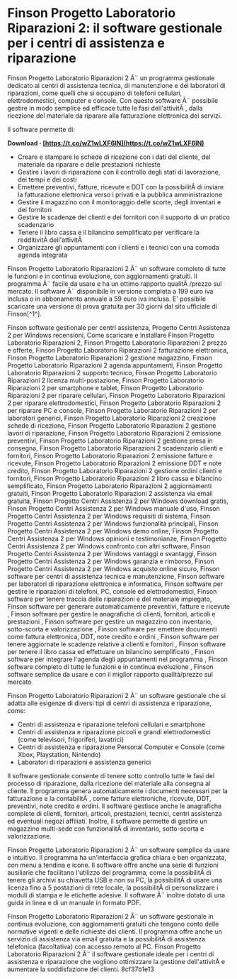
 
# Finson Progetto Laboratorio Riparazioni 2: il software gestionale per i centri di assistenza e riparazione
 
Finson Progetto Laboratorio Riparazioni 2 Ã¨ un programma gestionale dedicato ai centri di assistenza tecnica, di manutenzione e dei laboratori di riparazioni, come quelli che si occupano di telefoni cellulari, elettrodomestici, computer e console. Con questo software Ã¨ possibile gestire in modo semplice ed efficace tutte le fasi dell'attivitÃ , dalla ricezione del materiale da riparare alla fatturazione elettronica dei servizi.
 
Il software permette di:
 
**Download · [https://t.co/wZ1wLXF6lN](https://t.co/wZ1wLXF6lN)**


 
- Creare e stampare le schede di ricezione con i dati del cliente, del materiale da riparare e delle prestazioni richieste
- Gestire i lavori di riparazione con il controllo degli stati di lavorazione, dei tempi e dei costi
- Emettere preventivi, fatture, ricevute e DDT con la possibilitÃ  di inviare la fatturazione elettronica verso i privati e la pubblica amministrazione
- Gestire il magazzino con il monitoraggio delle scorte, degli inventari e dei fornitori
- Gestire le scadenze dei clienti e dei fornitori con il supporto di un pratico scadenzario
- Tenere il libro cassa e il bilancino semplificato per verificare la redditivitÃ  dell'attivitÃ
- Organizzare gli appuntamenti con i clienti e i tecnici con una comoda agenda integrata

Finson Progetto Laboratorio Riparazioni 2 Ã¨ un software completo di tutte le funzioni e in continua evoluzione, con aggiornamenti gratuiti. Il programma Ã¨ facile da usare e ha un ottimo rapporto qualitÃ /prezzo sul mercato. Il software Ã¨ disponibile in versione completa a 199 euro iva inclusa o in abbonamento annuale a 59 euro iva inclusa. E' possibile scaricare una versione di prova gratuita per 30 giorni dal sito ufficiale di Finson[^1^].
 
Finson software gestionale per centri assistenza,  Progetto Centri Assistenza 2 per Windows recensioni,  Come scaricare e installare Finson Progetto Laboratorio Riparazioni 2,  Finson Progetto Laboratorio Riparazioni 2 prezzo e offerte,  Finson Progetto Laboratorio Riparazioni 2 fatturazione elettronica,  Finson Progetto Laboratorio Riparazioni 2 gestione magazzino,  Finson Progetto Laboratorio Riparazioni 2 agenda appuntamenti,  Finson Progetto Laboratorio Riparazioni 2 supporto tecnico,  Finson Progetto Laboratorio Riparazioni 2 licenza multi-postazione,  Finson Progetto Laboratorio Riparazioni 2 per smartphone e tablet,  Finson Progetto Laboratorio Riparazioni 2 per riparare cellulari,  Finson Progetto Laboratorio Riparazioni 2 per riparare elettrodomestici,  Finson Progetto Laboratorio Riparazioni 2 per riparare PC e console,  Finson Progetto Laboratorio Riparazioni 2 per laboratori generici,  Finson Progetto Laboratorio Riparazioni 2 creazione schede di ricezione,  Finson Progetto Laboratorio Riparazioni 2 gestione lavori di riparazione,  Finson Progetto Laboratorio Riparazioni 2 emissione preventivi,  Finson Progetto Laboratorio Riparazioni 2 gestione presa in consegna,  Finson Progetto Laboratorio Riparazioni 2 scadenzario clienti e fornitori,  Finson Progetto Laboratorio Riparazioni 2 emissione fatture e ricevute,  Finson Progetto Laboratorio Riparazioni 2 emissione DDT e note credito,  Finson Progetto Laboratorio Riparazioni 2 gestione ordini clienti e fornitori,  Finson Progetto Laboratorio Riparazioni 2 libro cassa e bilancino semplificato,  Finson Progetto Laboratorio Riparazioni 2 aggiornamenti gratuiti,  Finson Progetto Laboratorio Riparazioni 2 assistenza via email gratuita,  Finson Progetto Centri Assistenza 2 per Windows download gratis,  Finson Progetto Centri Assistenza 2 per Windows manuale d'uso,  Finson Progetto Centri Assistenza 2 per Windows requisiti di sistema,  Finson Progetto Centri Assistenza 2 per Windows funzionalità principali,  Finson Progetto Centri Assistenza 2 per Windows demo online,  Finson Progetto Centri Assistenza 2 per Windows opinioni e testimonianze,  Finson Progetto Centri Assistenza 2 per Windows confronto con altri software,  Finson Progetto Centri Assistenza 2 per Windows vantaggi e svantaggi,  Finson Progetto Centri Assistenza 2 per Windows garanzia e rimborso,  Finson Progetto Centri Assistenza 2 per Windows acquisto online sicuro,  Finson software per centri di assistenza tecnica e manutenzione,  Finson software per laboratori di riparazione elettronica e informatica,  Finson software per gestire le riparazioni di telefoni, PC, console ed elettrodomestici,  Finson software per tenere traccia delle riparazioni e del materiale impiegato,  Finson software per generare automaticamente preventivi, fatture e ricevute ,  Finson software per gestire le anagrafiche di clienti, fornitori, articoli e prestazioni ,  Finson software per gestire un magazzino con inventario, sotto-scorta e valorizzazione ,  Finson software per emettere documenti come fattura elettronica, DDT, note credito e ordini ,  Finson software per tenere aggiornate le scadenze relative a clienti e fornitori ,  Finson software per tenere il libro cassa ed effettuare un bilancino semplificato ,  Finson software per integrare l'agenda degli appuntamenti nel programma ,  Finson software completo di tutte le funzioni e in continua evoluzione ,  Finson software semplice da usare e con il miglior rapporto qualità/prezzo sul mercato

Finson Progetto Laboratorio Riparazioni 2 Ã¨ un software gestionale che si adatta alle esigenze di diversi tipi di centri di assistenza e riparazione, come:

- Centri di assistenza e riparazione telefoni cellulari e smartphone
- Centri di assistenza e riparazione piccoli e grandi elettrodomestici (come televisori, frigoriferi, lavatrici)
- Centri di assistenza e riparazione Personal Computer e Console (come Xbox, Playstation, Nintendo)
- Laboratori di riparazioni e assistenza generici

Il software gestionale consente di tenere sotto controllo tutte le fasi del processo di riparazione, dalla ricezione del materiale alla consegna al cliente. Il programma genera automaticamente i documenti necessari per la fatturazione e la contabilitÃ , come fatture elettroniche, ricevute, DDT, preventivi, note credito e ordini. Il software gestisce anche le anagrafiche complete di clienti, fornitori, articoli, prestazioni, tecnici, centri assistenza ed eventuali negozi affiliati. Inoltre, il software permette di gestire un magazzino multi-sede con funzionalitÃ  di inventario, sotto-scorta e valorizzazione.
 
Finson Progetto Laboratorio Riparazioni 2 Ã¨ un software semplice da usare e intuitivo. Il programma ha un'interfaccia grafica chiara e ben organizzata, con menu a tendina e icone. Il software offre anche una serie di funzioni ausiliarie che facilitano l'utilizzo del programma, come la possibilitÃ  di tenere gli archivi su chiavetta USB e non su PC, la possibilitÃ  di usare una licenza fino a 5 postazioni di rete locale, la possibilitÃ  di personalizzare i moduli di stampa e le etichette adesive. Il software Ã¨ inoltre dotato di una guida in linea e di un manuale in formato PDF.
 
Finson Progetto Laboratorio Riparazioni 2 Ã¨ un software gestionale in continua evoluzione, con aggiornamenti gratuiti che tengono conto delle normative vigenti e delle richieste dei clienti. Il programma offre anche un servizio di assistenza via email gratuita e la possibilitÃ  di assistenza telefonica (facoltativa) con accesso remoto al PC. Finson Progetto Laboratorio Riparazioni 2 Ã¨ il software gestionale ideale per i centri di assistenza e riparazione che vogliono ottimizzare la gestione dell'attivitÃ  e aumentare la soddisfazione dei clienti.
 8cf37b1e13
 
